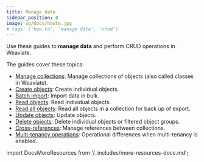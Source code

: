 ```yaml
---
title: Manage data
sidebar_position: 0
image: og/docs/howto.jpg
# tags: ['how to', 'manage data', 'crud']
---
```


Use these guides to **manage data** and perform CRUD operations in Weaviate.

The guides cover these topics:

- [Manage collections](./collections.mdx): Manage collections of objects (also called classes in Weaviate).
- [Create objects](./create.mdx): Create individual objects.
- [Batch import](./import.mdx): Import data in bulk.
- [Read objects](./read.mdx): Read individual objects.
- [Read all objects](./read-all-objects.mdx): Read all objects in a collection for back up of export.
- [Update objects](./update.mdx): Update objects.
- [Delete objects](./delete.mdx): Delete individual objects or filtered object groups.
- [Cross-references](./cross-references.mdx): Manage references between collections.
- [Multi-tenancy operations](./multi-tenancy.md): Operational differences when multi-tenancy is enabled.

import DocsMoreResources from '/\_includes/more-resources-docs.md';

<DocsMoreResources />
